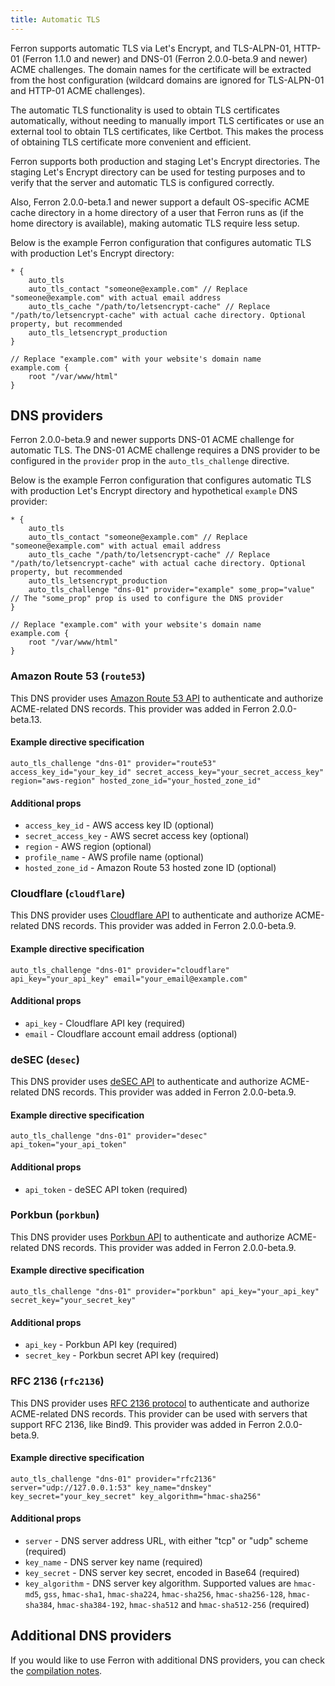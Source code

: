 ```yaml
---
title: Automatic TLS
---
```


Ferron supports automatic TLS via Let's Encrypt, and TLS-ALPN-01, HTTP-01 (Ferron 1.1.0 and newer) and DNS-01 (Ferron 2.0.0-beta.9 and newer) ACME challenges. The domain names for the certificate will be extracted from the host configuration (wildcard domains are ignored for TLS-ALPN-01 and HTTP-01 ACME challenges).

The automatic TLS functionality is used to obtain TLS certificates automatically, without needing to manually import TLS certificates or use an external tool to obtain TLS certificates, like Certbot. This makes the process of obtaining TLS certificate more convenient and efficient.

Ferron supports both production and staging Let's Encrypt directories. The staging Let's Encrypt directory can be used for testing purposes and to verify that the server and automatic TLS is configured correctly.

Also, Ferron 2.0.0-beta.1 and newer support a default OS-specific ACME cache directory in a home directory of a user that Ferron runs as (if the home directory is available), making automatic TLS require less setup.

Below is the example Ferron configuration that configures automatic TLS with production Let's Encrypt directory:

```kdl
* {
    auto_tls
    auto_tls_contact "someone@example.com" // Replace "someone@example.com" with actual email address
    auto_tls_cache "/path/to/letsencrypt-cache" // Replace "/path/to/letsencrypt-cache" with actual cache directory. Optional property, but recommended
    auto_tls_letsencrypt_production
}

// Replace "example.com" with your website's domain name
example.com {
    root "/var/www/html"
}
```

## DNS providers

Ferron 2.0.0-beta.9 and newer supports DNS-01 ACME challenge for automatic TLS. The DNS-01 ACME challenge requires a DNS provider to be configured in the `provider` prop in the `auto_tls_challenge` directive.

Below is the example Ferron configuration that configures automatic TLS with production Let's Encrypt directory and hypothetical `example` DNS provider:

```kdl
* {
    auto_tls
    auto_tls_contact "someone@example.com" // Replace "someone@example.com" with actual email address
    auto_tls_cache "/path/to/letsencrypt-cache" // Replace "/path/to/letsencrypt-cache" with actual cache directory. Optional property, but recommended
    auto_tls_letsencrypt_production
    auto_tls_challenge "dns-01" provider="example" some_prop="value" // The "some_prop" prop is used to configure the DNS provider
}

// Replace "example.com" with your website's domain name
example.com {
    root "/var/www/html"
}
```

### Amazon Route 53 (`route53`)

This DNS provider uses [Amazon Route 53 API](https://docs.aws.amazon.com/Route53/latest/APIReference/Welcome.html) to authenticate and authorize ACME-related DNS records. This provider was added in Ferron 2.0.0-beta.13.

#### Example directive specification

```kdl
auto_tls_challenge "dns-01" provider="route53" access_key_id="your_key_id" secret_access_key="your_secret_access_key" region="aws-region" hosted_zone_id="your_hosted_zone_id"
```

#### Additional props

- `access_key_id` - AWS access key ID (optional)
- `secret_access_key` - AWS secret access key (optional)
- `region` - AWS region (optional)
- `profile_name` - AWS profile name (optional)
- `hosted_zone_id` - Amazon Route 53 hosted zone ID (optional)

### Cloudflare (`cloudflare`)

This DNS provider uses [Cloudflare API](https://developers.cloudflare.com/api/resources/dns/) to authenticate and authorize ACME-related DNS records. This provider was added in Ferron 2.0.0-beta.9.

#### Example directive specification

```kdl
auto_tls_challenge "dns-01" provider="cloudflare" api_key="your_api_key" email="your_email@example.com"
```

#### Additional props

- `api_key` - Cloudflare API key (required)
- `email` - Cloudflare account email address (optional)

### deSEC (`desec`)

This DNS provider uses [deSEC API](https://desec.readthedocs.io/en/latest/index.html) to authenticate and authorize ACME-related DNS records. This provider was added in Ferron 2.0.0-beta.9.

#### Example directive specification

```kdl
auto_tls_challenge "dns-01" provider="desec" api_token="your_api_token"
```

#### Additional props

- `api_token` - deSEC API token (required)

### Porkbun (`porkbun`)

This DNS provider uses [Porkbun API](https://porkbun.com/api/json/v3/documentation) to authenticate and authorize ACME-related DNS records. This provider was added in Ferron 2.0.0-beta.9.

#### Example directive specification

```kdl
auto_tls_challenge "dns-01" provider="porkbun" api_key="your_api_key" secret_key="your_secret_key"
```

#### Additional props

- `api_key` - Porkbun API key (required)
- `secret_key` - Porkbun secret API key (required)

### RFC 2136 (`rfc2136`)

This DNS provider uses [RFC 2136 protocol](https://tools.ietf.org/html/rfc2136) to authenticate and authorize ACME-related DNS records. This provider can be used with servers that support RFC 2136, like Bind9. This provider was added in Ferron 2.0.0-beta.9.

#### Example directive specification

```kdl
auto_tls_challenge "dns-01" provider="rfc2136" server="udp://127.0.0.1:53" key_name="dnskey" key_secret="your_key_secret" key_algorithm="hmac-sha256"
```

#### Additional props

- `server` - DNS server address URL, with either "tcp" or "udp" scheme (required)
- `key_name` - DNS server key name (required)
- `key_secret` - DNS server key secret, encoded in Base64 (required)
- `key_algorithm` - DNS server key algorithm. Supported values are `hmac-md5`, `gss`, `hmac-sha1`, `hmac-sha224`, `hmac-sha256`, `hmac-sha256-128`, `hmac-sha384`, `hmac-sha384-192`, `hmac-sha512` and `hmac-sha512-256` (required)

## Additional DNS providers

If you would like to use Ferron with additional DNS providers, you can check the [compilation notes](https://github.com/ferronweb/ferron/blob/develop-2.x/COMPILATION.md).
